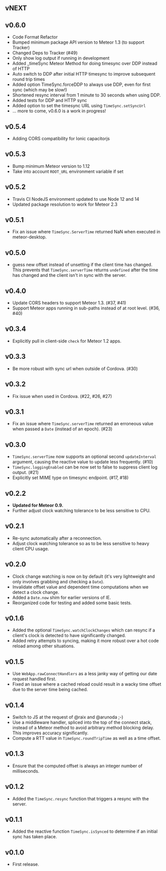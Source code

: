 ## vNEXT

## v0.6.0

- Code Format Refactor
- Bumped minimum package API version to Meteor 1.3 (to support Tracker)
- Changed Deps to Tracker (#49)
- Only show log output if running in development
- Added _timeSync Meteor Method for doing timesync over DDP instead of HTTP
- Auto switch to DDP after initial HTTP timesync to improve subsequent round trip times
- Added option TimeSync.forceDDP to always use DDP, even for first sync (which may be slow!)
- Shortened resync interval from 1 minute to 30 seconds when using DDP.
- Added tests for DDP and HTTP sync
- Added option to set the timesync URL using `TimeSync.setSyncUrl`
- ... more to come, v0.6.0 is a work in progress!

## v0.5.4

- Adding CORS compatibility for Ionic capacitorjs

## v0.5.3

- Bump minimum Meteor version to 1.12
- Take into account `ROOT_URL` environment variable if set

## v0.5.2

- Travis CI NodeJS environment updated to use Node 12 and 14
- Updated package resolution to work for Meteor 2.3

## v0.5.1

- Fix an issue where `TimeSync.ServerTime` returned NaN when executed in meteor-desktop.

## v0.5.0

- guess new offset instead of unsetting if the client time has changed. This prevents that `TimeSync.serverTime` returns `undefined` after the time has changed and the client isn't in sync with the server.

## v0.4.0

- Update CORS headers to support Meteor 1.3. (#37, #41)
- Support Meteor apps running in sub-paths instead of at root level. (#36, #40)

## v0.3.4

- Explicitly pull in client-side `check` for Meteor 1.2 apps.

## v0.3.3

- Be more robust with sync url when outside of Cordova. (#30)

## v0.3.2

- Fix issue when used in Cordova. (#22, #26, #27)

## v0.3.1

- Fix an issue where `TimeSync.serverTime` returned an erroneous value when passed a `Date` (instead of an epoch). (#23)

## v0.3.0

- `TimeSync.serverTime` now supports an optional second `updateInterval` argument, causing the reactive value to update less frequently. (#10)
- `TimeSync.loggingEnabled` can be now set to false to suppress client log output. (#21)
- Explicitly set MIME type on timesync endpoint. (#17, #18)

## v0.2.2

- **Updated for Meteor 0.9.**
- Further adjust clock watching tolerance to be less sensitive to CPU.

## v0.2.1

- Re-sync automatically after a reconnection.
- Adjust clock watching tolerance so as to be less sensitive to heavy client CPU usage.

## v0.2.0

- Clock change watching is now on by default (it's very lightweight and only involves grabbing and checking a `Date`).
- Invalidate offset value and dependent time computations when we detect a clock change.
- Added a `Date.now` shim for earlier versions of IE.
- Reorganized code for testing and added some basic tests.

## v0.1.6

- Added the optional `TimeSync.watchClockChanges` which can resync if a client's clock is detected to have significantly changed.
- Added retry attempts to syncing, making it more robust over a hot code reload among other situations.

## v0.1.5

- Use `WebApp.rawConnectHandlers` as a less janky way of getting our date request handled first.
- Fixed an issue where a cached reload could result in a wacky time offset due to the server time being cached.

## v0.1.4

- Switch to JS at the request of @raix and @arunoda ;-)
- Use a middleware handler, spliced into the top of the connect stack, instead of a Meteor method to avoid arbitrary method blocking delay. This improves accuracy significantly.
- Compute a RTT value in `TimeSync.roundTripTime` as well as a time offset.

## v0.1.3

- Ensure that the computed offset is always an integer number of milliseconds.

## v0.1.2

- Added the `TimeSync.resync` function that triggers a resync with the server.

## v0.1.1

- Added the reactive function `TimeSync.isSynced` to determine if an initial sync has taken place.

## v0.1.0

- First release.
